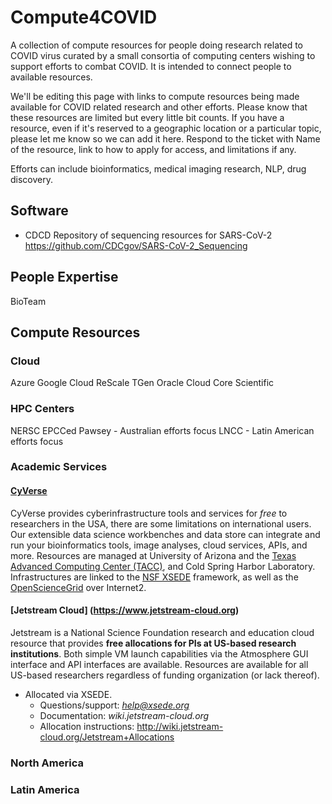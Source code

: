 # Compute4COVID
A collection of compute resources for people doing research related to COVID virus curated by a small consortia of computing centers wishing to support efforts to combat COVID. It is intended to connect people to available resources.

We'll be editing this page with links to compute resources being made available for COVID related research and other efforts.
Please know that these resources are limited but every little bit counts. If you have a resource, even if it's reserved to a geographic location or a particular topic, please let me know so we can add it here. Respond to the ticket with Name of the resource, link to how to apply for access, and limitations if any.

Efforts can include bioinformatics, medical imaging research, NLP, drug discovery.

## Software
* CDCD Repository of sequencing resources for SARS-CoV-2 https://github.com/CDCgov/SARS-CoV-2_Sequencing

## People Expertise
BioTeam

## Compute Resources
### Cloud
Azure
Google Cloud
ReScale
TGen
Oracle Cloud
Core Scientific

### HPC Centers
NERSC
EPCCed
Pawsey - Australian efforts focus
LNCC - Latin American efforts focus

### Academic Services
#### [CyVerse](https://cyverse.org)

CyVerse provides cyberinfrastructure tools and services for _free_ to researchers in the USA, there are some limitations on international users. Our extensible data science workbenches and data store can integrate and run your bioinformatics tools, image analyses, cloud services, APIs, and more. Resources are managed at University of Arizona and the [Texas Advanced Computing Center (TACC)](https://www.tacc.utexas.edu/), and Cold Spring Harbor Laboratory. Infrastructures are linked to the [NSF XSEDE](https://www.xsede.org/) framework, as well as the [OpenScienceGrid](https://opensciencegrid.org/) over Internet2.

#### [Jetstream Cloud] (https://www.jetstream-cloud.org)

Jetstream is a National Science Foundation research and education cloud resource that provides **free allocations for PIs at US-based research institutions**. Both simple VM launch capabilities via the Atmosphere GUI interface and API interfaces are available. Resources are available for all US-based researchers regardless of funding organization (or lack thereof).
  * Allocated via XSEDE.
    * Questions/support: *help@xsede.org*
    * Documentation: *wiki.jetstream-cloud.org*
    * Allocation instructions: http://wiki.jetstream-cloud.org/Jetstream+Allocations

### North America


### Latin America
